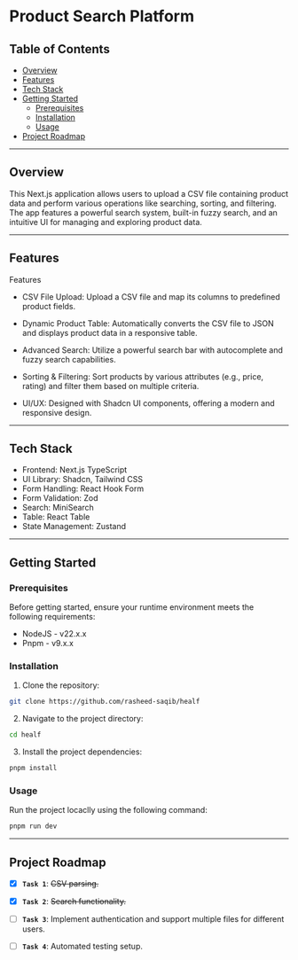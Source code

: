# Product Search Platform

##  Table of Contents

- [ Overview](#overview)
- [ Features](#features)
- [ Tech Stack](#tech-stack)
- [ Getting Started](#getting-started)
    - [ Prerequisites](#prerequisites)
    - [ Installation](#installation)
    - [ Usage](#usage)
- [ Project Roadmap](#project-roadmap)

---

##  Overview

This Next.js application allows users to upload a CSV file containing product data and perform various operations like searching, sorting, and filtering. The app features a powerful search system, built-in fuzzy search, and an intuitive UI for managing and exploring product data.

---

##  Features

Features
- CSV File Upload: Upload a CSV file and map its columns to predefined product fields.

- Dynamic Product Table: Automatically converts the CSV file to JSON and displays product data in a responsive table.

- Advanced Search: Utilize a powerful search bar with autocomplete and fuzzy search capabilities.

- Sorting & Filtering: Sort products by various attributes (e.g., price, rating) and filter them based on multiple criteria.

- UI/UX: Designed with Shadcn UI components, offering a modern and responsive design.

---

##  Tech Stack
- Frontend: Next.js TypeScript
- UI Library: Shadcn, Tailwind CSS
- Form Handling: React Hook Form
- Form Validation: Zod
- Search: MiniSearch
- Table: React Table
- State Management: Zustand
---

##  Getting Started

###  Prerequisites

Before getting started, ensure your runtime environment meets the following requirements:

- NodeJS - v22.x.x
- Pnpm - v9.x.x

###  Installation

1. Clone the repository:
```sh
git clone https://github.com/rasheed-saqib/healf
```

2. Navigate to the project directory:
```sh
cd healf
```

3. Install the project dependencies:

```sh
pnpm install
```

###  Usage
Run the project locaclly using the following command:

```sh
pnpm run dev
```

---
##  Project Roadmap

- [X] **`Task 1`**: <strike>CSV parsing.</strike>
- [X] **`Task 2`**: <strike>Search functionality.</strike>
- [ ] **`Task 3`**: Implement authentication and support multiple files for different users.
- [ ] **`Task 4`**: Automated testing setup.

